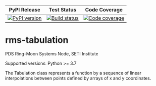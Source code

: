 | PyPI Release | Test Status | Code Coverage |
| ------------ | ----------- | ------------- |
| [![PyPI version](https://badge.fury.io/py/tabulation.svg)](https://badge.fury.io/py/tabulation) | [![Build status](https://img.shields.io/github/actions/workflow/status/SETI/rms-tabulation/run-tests.yml?branch=master)](https://github.com/SETI/rms-tabulation/actions) | [![Code coverage](https://img.shields.io/codecov/c/github/SETI/rms-tabulation/main?logo=codecov)](https://codecov.io/gh/SETI/rms-tabulation) |

# rms-tabulation

PDS Ring-Moon Systems Node, SETI Institute

Supported versions: Python >= 3.7

The Tabulation class represents a function by a sequence of linear
interpolations between points defined by arrays of x and y coordinates.
